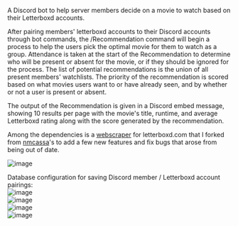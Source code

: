 A Discord bot to help server members decide on a movie to watch based on their Letterboxd accounts.

After pairing members' letterboxd accounts to their Discord accounts through bot commands, the /Recommendation command will begin a process to help the users pick the optimal movie for them to watch as a group.
Attendance is taken at the start of the Recommendation to determine who will be present or absent for the movie, or if they should be ignored for the process.
The list of potential recommendations is the union of all present members' watchlists.
The priority of the recommendation is scored based on what movies users want to or have already seen, and by whether or not a user is present or absent.

The output of the Recommendation is given in a Discord embed message, showing 10 results per page with the movie's title, runtime, and average Letterboxd rating along with the score generated by the recommendation.

Among the dependencies is a [webscraper](https://github.com/ReidShinabarker/letterboxdpy) for letterboxd.com that I forked from [nmcassa](https://github.com/nmcassa/letterboxdpy)'s to add a few new features and fix bugs that arose from being out of date.

![image](https://github.com/ReidShinabarker/LetterBotxd/assets/44105455/7852e71a-b379-4a72-b1c8-15a3ef0435d2)

Database configuration for saving Discord member / Letterboxd account pairings:\
![image](https://github.com/ReidShinabarker/LetterBotxd/assets/44105455/d0a124da-0d01-48c2-851e-0fa1bc3daa0e)\
![image](https://github.com/ReidShinabarker/LetterBotxd/assets/44105455/8d22f04a-fb1a-4add-bd4c-af4b4eba9ebf)\
![image](https://github.com/ReidShinabarker/LetterBotxd/assets/44105455/3e1c07ba-44bc-4e0c-8c3f-ebdeec9c5aac)\
![image](https://github.com/ReidShinabarker/LetterBotxd/assets/44105455/4cd8810a-8495-4cb9-a993-0f0ac0ab80e7)

